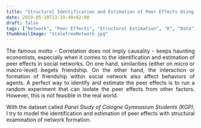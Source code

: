 ```yaml
---
title: "Structural Identification and Estimation of Peer Effects Using Network Data"
date: 2019-05-20T23:19:40+02:00
draft: false
tags: ["Network", "Peer Effects", "Structural Estimation", "R", "Data"]
thumbnailImage: "scalefreeNetwork.jpg"
---
```


<div style="text-align:justify">

The famous motto - Correlation does not imply causality - keeps haunting economists, especially when it comes to the identification and estimation of peer effects in social networks. On one hand, similarities (either on micro or macro-level) begets friendship. On the other hand, the interaction or formation of friendship within social network also affect behaviors of agents. A perfect way to identify and estimate the peer effects is to run a random experiment that can isolate the peer effects from other factors. However, this is not feasible in the real world.

With the dataset called *Panel Study of Cologne Gymnasium Students (KGP)*, I try to model the identification and estimation of peer effects with structural examination of network formation.
